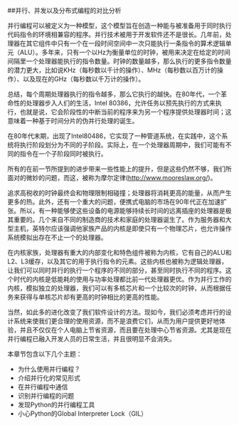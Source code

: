 ##并行、并发以及分布式编程的对比分析

并行编程可以被定义为一种模型，这个模型旨在创造一种能与被准备用于同时执行代码指令的环境相兼容的程序。并行技术被用于开发软件还不是很长。几年前，处理器在其它组件中只有一个在一段时间空间中一次只能执行一条指令的算术逻辑单元（ALU）。多年来，只有一个以Hz为衡量单位的时钟，被用来决定在给定的时间间隔里一个处理器能执行的指令数量。时钟的数量越多，那么执行的更多指令数量的潜力更大，比如说KHz（每秒数以千计的操作）、MHz（每秒数以百万计的操作）、以及现在的GHz（每秒数以千万计的操作）。

总结，每个周期处理器执行的指令越多，那么它执行的越快。在80年代，一个革命性的处理器步入人们的生活，Intel 80386，允许任务以预先执行的方式来执行，也就是说，它会阶段性的中断当前的程序来为另一个程序提供处理器时间；这意味着一种基于时间分片的伪并行处理的诞生。

在80年代末期，出现了Intel80486，它实现了一种管道系统，在实践中，这个系统将执行阶段划分为不同的子阶段。实际上，在一个处理器周期中，我们可能有不同的指令在一个子阶段同时被执行。

所有的在前一节所提到的进步带来一些性能上的提升，但是这些仍然不够，我们所面对的微妙的问题，而这，被称为摩尔定律(<http://www.mooreslaw.org/>)。

追求高税收的时钟最终会和物理限制相碰撞；处理器将消耗更高的能量，从而产生更多的热。此外，还有一个重大的问题，便携式电脑的市场在90年代正在加速扩张。所以，有一种能够使这些设备的电源能够持续长时间的远离插座的处理器是极其重要的。几个来自不同的制造商的技术和家庭的处理器诞生了。作为服务器和大型主机，英特尔应该强调他家族产品的内核是即使只有一个物理芯片，也允许操作系统模拟出存在不止一个的处理器。

在内核家族，处理器有重大的内部变化和特色组件被称为内核，它有自己的ALU和L2、L3缓存，以及其它的用于执行指令的元素。这些内核也被称为逻辑处理器，让我们可以同时并行的执行一个程序的不同的部分，甚至同时执行不同的程序。这个时代的内核是低能耗的使用与功率处理都比前一代处理器更优。作为并行工作的内核，模拟独立的处理器，我们可以有多核芯片和一个比较次的时钟，从而根据任务来获得与单核芯片却有更高的时钟相比的更高的性能。

当然，如此多的进化改变了我们软件设计的方法。现如今，我们必须考虑并行的设计系统来使我们更合理的使用资源，而不是浪费它们，从而为用户提供更好地体验，并且不仅仅在个人电脑上节省资源，而且要在处理中心节省资源。尤其是现在并行编程已融入开发人员的日常生活，并且很明显不会消失。

本章节包含以下几个主题：

* 为什么使用并行编程？
* 介绍并行化的常见形式
* 在并行编程中通信
* 识别并行编程的问题
* 发现Python的并行编程工具
* 小心Python的Global Interpreter Lock（GIL）